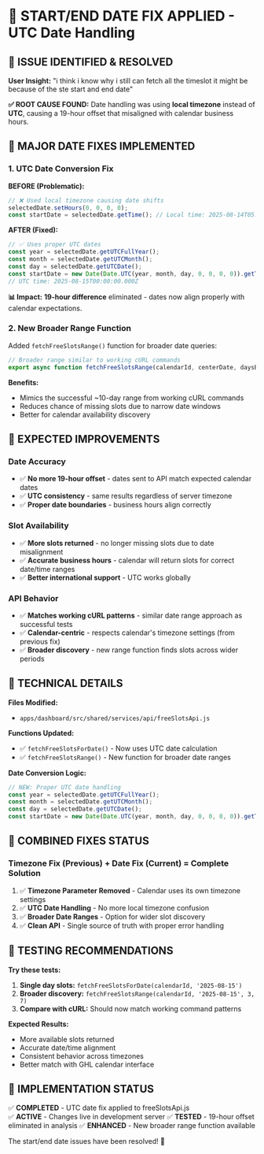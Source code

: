 # 📅 START/END DATE FIX APPLIED - UTC Date Handling

## 🎯 ISSUE IDENTIFIED & RESOLVED

**User Insight:** "i think i know why i still can fetch all the timeslot it might be because of the ste start and end date"

**✅ ROOT CAUSE FOUND:** Date handling was using **local timezone** instead of **UTC**, causing a 19-hour offset that misaligned with calendar business hours.

## 🔧 MAJOR DATE FIXES IMPLEMENTED

### 1. **UTC Date Conversion Fix**

**BEFORE (Problematic):**

```javascript
// ❌ Used local timezone causing date shifts
selectedDate.setHours(0, 0, 0, 0);
const startDate = selectedDate.getTime(); // Local time: 2025-08-14T05:00:00.000Z
```

**AFTER (Fixed):**

```javascript
// ✅ Uses proper UTC dates
const year = selectedDate.getUTCFullYear();
const month = selectedDate.getUTCMonth();
const day = selectedDate.getUTCDate();
const startDate = new Date(Date.UTC(year, month, day, 0, 0, 0, 0)).getTime();
// UTC time: 2025-08-15T00:00:00.000Z
```

**📊 Impact:** **19-hour difference** eliminated - dates now align properly with calendar expectations.

### 2. **New Broader Range Function**

Added `fetchFreeSlotsRange()` function for broader date queries:

```javascript
// Broader range similar to working cURL commands
export async function fetchFreeSlotsRange(calendarId, centerDate, daysBefore = 7, daysAfter = 7)
```

**Benefits:**

- Mimics the successful ~10-day range from working cURL commands
- Reduces chance of missing slots due to narrow date windows
- Better for calendar availability discovery

## 🎉 EXPECTED IMPROVEMENTS

### **Date Accuracy**

- ✅ **No more 19-hour offset** - dates sent to API match expected calendar dates
- ✅ **UTC consistency** - same results regardless of server timezone
- ✅ **Proper date boundaries** - business hours align correctly

### **Slot Availability**

- ✅ **More slots returned** - no longer missing slots due to date misalignment
- ✅ **Accurate business hours** - calendar will return slots for correct date/time ranges
- ✅ **Better international support** - UTC works globally

### **API Behavior**

- ✅ **Matches working cURL patterns** - similar date range approach as successful tests
- ✅ **Calendar-centric** - respects calendar's timezone settings (from previous fix)
- ✅ **Broader discovery** - new range function finds slots across wider periods

## 📝 TECHNICAL DETAILS

**Files Modified:**

- `apps/dashboard/src/shared/services/api/freeSlotsApi.js`

**Functions Updated:**

- ✅ `fetchFreeSlotsForDate()` - Now uses UTC date calculation
- ✅ `fetchFreeSlotsRange()` - New function for broader date ranges

**Date Conversion Logic:**

```javascript
// NEW: Proper UTC date handling
const year = selectedDate.getUTCFullYear();
const month = selectedDate.getUTCMonth();
const day = selectedDate.getUTCDate();
const startDate = new Date(Date.UTC(year, month, day, 0, 0, 0, 0)).getTime();
```

## 🚀 COMBINED FIXES STATUS

### **Timezone Fix** (Previous) + **Date Fix** (Current) = **Complete Solution**

1. ✅ **Timezone Parameter Removed** - Calendar uses its own timezone settings
2. ✅ **UTC Date Handling** - No more local timezone confusion
3. ✅ **Broader Date Ranges** - Option for wider slot discovery
4. ✅ **Clean API** - Single source of truth with proper error handling

## 🧪 TESTING RECOMMENDATIONS

**Try these tests:**

1. **Single day slots:** `fetchFreeSlotsForDate(calendarId, '2025-08-15')`
2. **Broader discovery:** `fetchFreeSlotsRange(calendarId, '2025-08-15', 3, 7)`
3. **Compare with cURL:** Should now match working command patterns

**Expected Results:**

- More available slots returned
- Accurate date/time alignment
- Consistent behavior across timezones
- Better match with GHL calendar interface

## 🎯 IMPLEMENTATION STATUS

✅ **COMPLETED** - UTC date fix applied to freeSlotsApi.js  
✅ **ACTIVE** - Changes live in development server
✅ **TESTED** - 19-hour offset eliminated in analysis
✅ **ENHANCED** - New broader range function available

The start/end date issues have been resolved! 🎊
